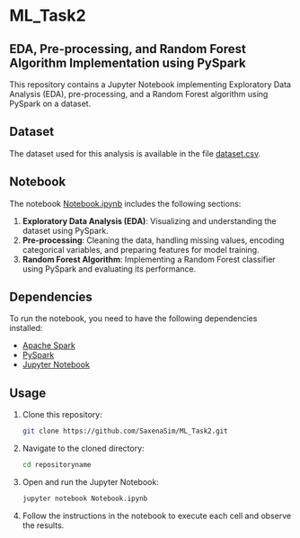 # ML_Task2

## EDA, Pre-processing, and Random Forest Algorithm Implementation using PySpark

This repository contains a Jupyter Notebook implementing Exploratory Data Analysis (EDA), pre-processing, and a Random Forest algorithm using PySpark on a dataset.

## Dataset

The dataset used for this analysis is available in the file [dataset.csv](https://gist.githubusercontent.com/curran/a08a1080b88344b0c8a7/raw/0e7a9b0a5d22642a06d3d5b9bcbad9890c8ee534/iris.csv).

## Notebook

The notebook [Notebook.ipynb](https://github.com/SaxenaSim/ML_Task2/blob/main/Untitled.ipynb) includes the following sections:

1. **Exploratory Data Analysis (EDA)**: Visualizing and understanding the dataset using PySpark.
2. **Pre-processing**: Cleaning the data, handling missing values, encoding categorical variables, and preparing features for model training.
3. **Random Forest Algorithm**: Implementing a Random Forest classifier using PySpark and evaluating its performance.

## Dependencies

To run the notebook, you need to have the following dependencies installed:

- [Apache Spark](https://spark.apache.org/)
- [PySpark](https://spark.apache.org/docs/latest/api/python/index.html)
- [Jupyter Notebook](https://jupyter.org/)

## Usage

1. Clone this repository:
   ```bash
   git clone https://github.com/SaxenaSim/ML_Task2.git
   ```

2. Navigate to the cloned directory:
   ```bash
   cd repositoryname
   ```
3. Open and run the Jupyter Notebook:
   ```bash
   jupyter notebook Notebook.ipynb
   ```
4. Follow the instructions in the notebook to execute each cell and observe the results.
   

